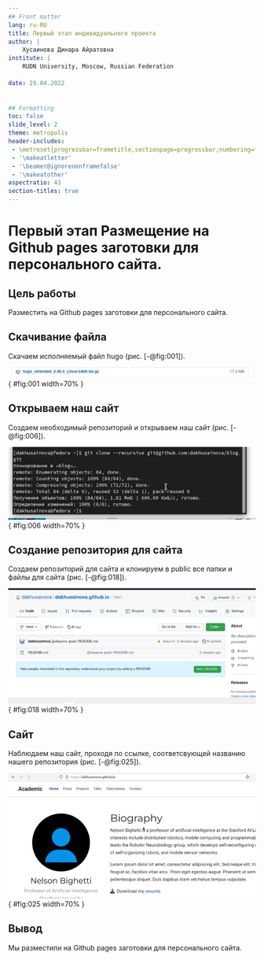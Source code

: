 ```yaml
---
## Front matter
lang: ru-RU
title: Первый этап индивидуального проекта
author: |
	Хусаинова Динара Айратовна
institute: |
	RUDN University, Moscow, Russian Federation

date: 29.04.2022


## Formatting
toc: false
slide_level: 2
theme: metropolis
header-includes: 
 - \metroset{progressbar=frametitle,sectionpage=progressbar,numbering=fraction}
 - '\makeatletter'
 - '\beamer@ignorenonframefalse'
 - '\makeatother'
aspectratio: 43
section-titles: true
---
```



# Первый этап Размещение на Github pages заготовки для персонального сайта.

## Цель работы 

Разместить на Github pages заготовки для персонального сайта.

## Скачивание файла

Скачаем исполняемый файл hugo (рис. [-@fig:001]).

![Скачивание](1.jpg){ #fig:001 width=70% }

## Открываем наш сайт

Создаем необходимый репозиторий и открываем наш сайт (рис. [-@fig:006]).

![Открытие сайта](6.jpg){ #fig:006 width=70% }

## Создание репозитория для сайта

Создаем репозиторий для сайта и клонируем в public все папки и файлы для сайта (рис. [-@fig:018]).

![Созданный файл README.md](18.jpg){ #fig:018 width=70% }

## Сайт

Наблюдаем наш сайт, проходя по ссылке, соответсвующей названию нашего репозитория (рис. [-@fig:025]).

![Сайт](25.jpg){ #fig:025 width=70% }

## Вывод 

Мы разместили на Github pages заготовки для персонального сайта.
